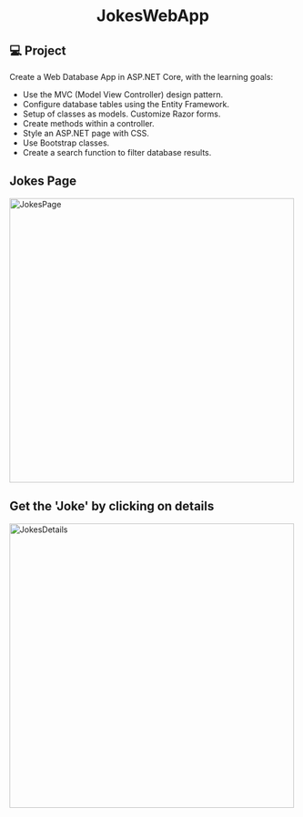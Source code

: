 <h1 align="center">JokesWebApp</h1>

## 💻 Project

Create a Web Database App in ASP.NET Core, with the learning goals:

- Use the MVC (Model View Controller) design pattern.
- Configure database tables using the Entity Framework.
- Setup of classes as models. Customize Razor forms.
- Create methods within a controller.
- Style an ASP.NET page with CSS.
- Use Bootstrap classes.
- Create a search function to filter database results.

## Jokes Page

<img src="https://user-images.githubusercontent.com/60073178/121991500-22495b80-cd76-11eb-89a7-e75c8ce6e9b2.JPG" alt="JokesPage" width="500">

## Get the 'Joke' by clicking on details

<img src="https://user-images.githubusercontent.com/60073178/121991514-2f664a80-cd76-11eb-8052-a01e3b32ff30.JPG" alt="JokesDetails" width="500">
